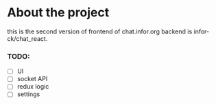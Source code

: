 # About the project
this is the second version of frontend of chat.infor.org
backend is infor-ck/chat_react.

### TODO:
- [ ] UI
- [ ] socket API
- [ ] redux logic
- [ ] settings